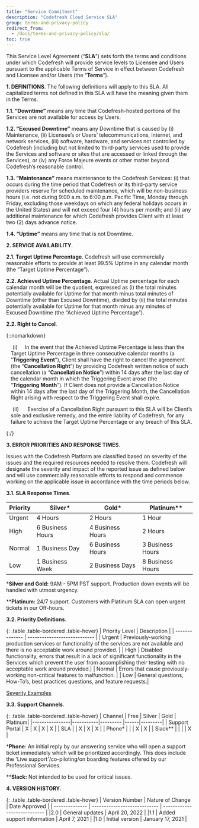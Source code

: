 ```yaml
---
title: "Service Commitment"
description: "Codefresh Cloud Service SLA"
group: terms-and-privacy-policy
redirect_from:
  - /docs/terms-and-privacy-policy/sla/ 
toc: true
---
```


This Service Level Agreement (“**SLA**”) sets forth the terms and conditions under which Codefresh will provide service levels to Licensee and Users pursuant to the applicable Terms of Service in effect between Codefresh and Licensee and/or Users (the “**Terms**”).

**1. DEFINITIONS**. The following definitions will apply to this SLA. All capitalized terms not defined in
this SLA will have the meaning given them in the Terms.  
  

**1.1. “Downtime”** means any time that Codefresh-hosted portions of the Services are not available for access by Users.  
  

**1.2. “Excused Downtime”** means any Downtime that is caused by (i) Maintenance, (ii) Licensee’s or Users’ telecommunications, internet, and network services, (iii) software, hardware, and services not controlled by Codefresh (including but not limited to third-party services used to provide the Services and software or sites that are accessed or linked through the Services), or (iv) any Force Majeure events or other matter beyond Codefresh’s reasonable control.  
  
**1.3. “Maintenance”** means maintenance to the Codefresh Services: (i) that occurs during the time period that Codefresh or its third-party service providers reserve for scheduled maintenance, which will be non-business hours (i.e. not during 9:00 a.m. to 6:00 p.m. Pacific Time, Monday through Friday, excluding those weekdays on which any federal holidays occurs in the United States) and will
not exceed four (4) hours per month; and (ii) any additional maintenance for which Codefresh provides Client with at least two (2) days advance notice.  
  

**1.4. “Uptime”** means any time that is not Downtime.  
  

**2. SERVICE AVAILABILITY**.  

**2.1. Target Uptime Percentage**. Codefresh will use commercially reasonable efforts to provide at least 99.5% Uptime in any calendar month (the “Target Uptime Percentage”).  
  

**2.2. Achieved Uptime Percentage**. Actual Uptime percentage for each calendar month will be the quotient, expressed as (i) the total minutes potentially available for Uptime for that month minus total minutes of Downtime (other than Excused Downtime), divided by (ii) the total minutes potentially available for Uptime for that month minus any minutes of Excused Downtime (the “Achieved Uptime
Percentage”).  
  
**2.2. Right to Cancel**.

{::nomarkdown}

<p style='margin-left:12px;text-indent:5px'>(i)&nbsp;&nbsp;&nbsp;&nbsp;&nbsp;In the event that the Achieved Uptime Percentage is less than the Target Uptime Percentage in three consecutive calendar months (a “<b>Triggering Event</b>”), Client shall have the right to cancel the agreement (the “<b>Cancellation Right</b>”) by providing Codefresh written notice of such cancellation (a “<b>Cancellation Notice</b>”) within 14 days after the last day of the calendar month in which the Triggering Event arose (the “<b>Triggering Month</b>”). If Client does not provide a Cancellation Notice within 14 days after the last day of the Triggering Month, the Cancellation Right arising with respect to the Triggering Event shall expire.</p>


<p style='margin-left:12px;text-indent:5px'>(ii)&nbsp;&nbsp;&nbsp;&nbsp;&nbsp; Exercise of a Cancellation Right pursuant to this SLA will be Client’s sole and exclusive remedy, and the entire liability of Codefresh, for any failure to achieve the Target Uptime Percentage or any breach of this SLA.


{:/}

**3. ERROR PRIORITIES AND RESPONSE TIMES**.   

Issues with the Codefresh Platform are classified based on severity of the issues and the required resources needed to resolve them. Codefresh will designate the severity and impact of the reported
issue as defined below and will use commercially reasonable efforts to respond and commence working on the applicable issue in accordance with the time periods below.

**3.1. SLA Response Times**.

| Priority         | Silver*                    | Gold*            | Platinum** |
| -------------- | ---------------------------- | -----------------| -----------------| 
|Urgent          | 4 Hours                      | 2 Hours          | 1 Hour        |
| High           | 6 Business Hours             | 4 Business Hours | 2 Hours   | 
| Normal         | 1 Business Day               | 6 Business Hours | 3 Business Hours |
| Low            | 1 Business Week              | 2 Business Days | 8 Business Hours |

***Silver and Gold:** 9AM - 5PM PST support. Production down events will be handled with utmost urgency.

****Platinum:** 24/7 support. Customers with Platinum SLA can open urgent tickets in our Off-hours.


**3.2. Priority Definitions**.

{: .table .table-bordered .table-hover}
| Priority Level         | Description     |
| -------------- | ---------------------------- | 
| Urgent         | Previously-working production services or functionality of the services are not available and there is no acceptable work around provided. |
| High           | Disabled functionality, errors that result in a lack of significant functionality in the Services which prevent the user from accomplishing their testing with no acceptable work around provided.|
| Normal        | Errors that cause previously-working non-critical features to malfunction. |
| Low | General questions, How-To’s, best practices questions, and feature requests.|

[Severity Examples](https://support.codefresh.io/hc/en-us/articles/360018951039-Codefresh-SLA-definitions)

**3.3. Support Channels**. 

{: .table .table-bordered .table-hover}
| Channel         | Free     | Silver   | Gold | Platinum|
|----------------|-----------|--------- |------|---------|
| Support Portal | X         |   X      | X    | X       |
| SLA            |           |   X      | X    | X       |
| Phone*         |           |          | X    | X       |
| Slack**        |           |          |      | X       |

***Phone**: An initial reply by our answering service who will open a support ticket immediately which will be prioritized accordingly. This does include the 'Live support'/co-piloting/on boarding features offered by our Professional Services.

****Slack:** Not intended to be used for critical issues.

**4. VERSION HISTORY**.

{: .table .table-bordered .table-hover}
| Version Number | Nature of Change              | Date Approved    |
| -------------- | ---------------------------- | ---------------------------- |
|2.0             | General updates               | April 20, 2022 |
|1.1             | Added support information     | April 7, 2021 |
|1.0             | Initial version               | January 17, 2021 |

